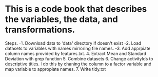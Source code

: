 # This is a code book that describes the variables, the data, and transformations.

Steps.
-1. Download data to 'data' directory if doesn't exist
-2. Load datasets to variables with names mirroring file names.
-3. Add apprpiate column names provided by features.txt.
4. Extract Mean and Standard Deviation with grep function
5. Combine datasets
6. Change activityIds to descriptive titles.  I do this by chaning the column to a factor variable and map variable to appropiate names.
7. Write tidy.txt
